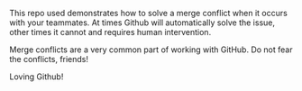This repo used demonstrates how to solve a merge conflict when it occurs with your teammates. At times Github will automatically solve the issue, other times it cannot and requires human intervention.

Merge conflicts are a very common part of working with GitHub. Do not fear the conflicts, friends!

Loving Github!